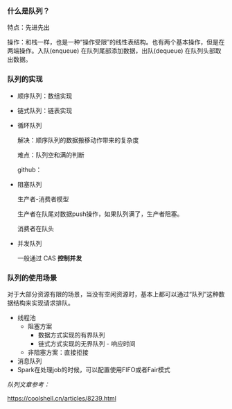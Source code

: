 

### 什么是队列？

特点：先进先出

操作：和栈一样，也是一种“操作受限”的线性表结构。也有两个基本操作，但是在两端操作。入队(enqueue) 在队列尾部添加数据，出队(dequeue) 在队列头部取出数据。

### 队列的实现

+ 顺序队列：数组实现

+ 链式队列：链表实现

+ 循环队列

  解决：顺序队列的数据搬移动作带来的复杂度

  难点：队列空和满的判断

  github：

+ 阻塞队列

  生产者-消费者模型

  生产者在队尾对数据push操作，如果队列满了，生产者阻塞。

  消费者在队头

+ 并发队列

  一般通过 CAS **控制并发**

### 队列的使用场景

对于大部分资源有限的场景，当没有空闲资源时，基本上都可以通过“队列”这种数据结构来实现请求排队。

+ 线程池
  + 阻塞方案
    + 数据方式实现的有界队列
    + 链式方式实现的无界队列 - 响应时间
  + 非阻塞方案：直接拒接
+ 消息队列
+ Spark在处理job的时候，可以配置使用FIFO或者Fair模式



*队列文章参考：*

https://coolshell.cn/articles/8239.html

